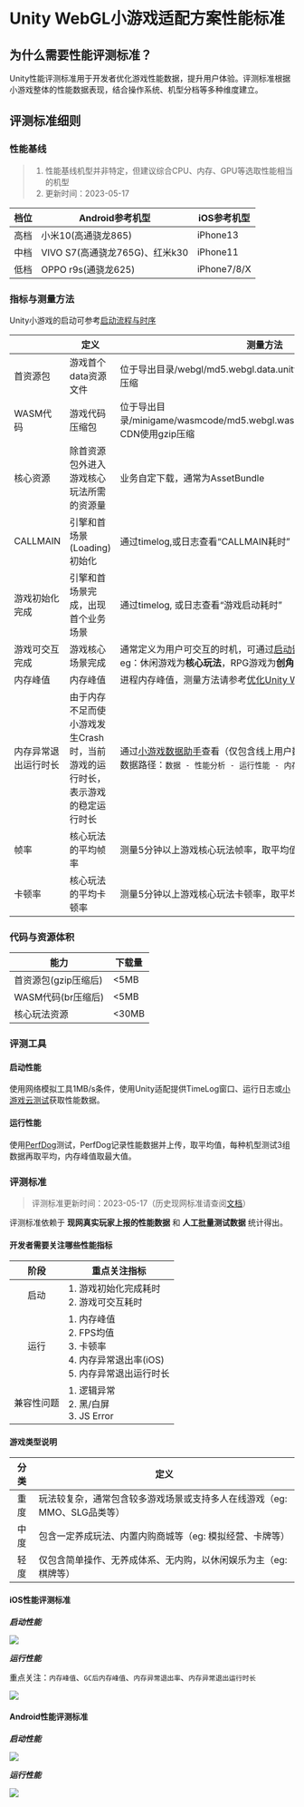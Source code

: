 # Unity WebGL小游戏适配方案性能标准

## 为什么需要性能评测标准？

Unity性能评测标准用于开发者优化游戏性能数据，提升用户体验。评测标准根据小游戏整体的性能数据表现，结合操作系统、机型分档等多种维度建立。

## 评测标准细则

### 性能基线

> 1. 性能基线机型并非特定，但建议综合CPU、内存、GPU等选取性能相当的机型
> 2. 更新时间：2023-05-17

| 档位 |Android参考机型  | iOS参考机型  |
| --- | --- |--- |
| 高档 | ⼩⽶10(⾼通骁⻰865) | iPhone13 |
| 中档 | VIVO S7(⾼通骁⻰765G)、红米k30 | iPhone11 |
| 低档 | OPPO r9s(通骁⻰625) | iPhone7/8/X |

### 指标与测量方法

Unity小游戏的启动可参考[启动流程与时序](../Startup.md)

|   | 定义 | 测量方法 |
| --- | --- |--- |
| 首资源包 | 游戏首个data资源文件 | 位于导出目录/webgl/md5.webgl.data.unityweb.bin.txt, CDN使用gzip压缩 |
| WASM代码 | 游戏代码压缩包 | 位于导出目录/minigame/wasmcode/md5.webgl.wasm.code.unityweb.wasm.br, CDN使用gzip压缩 |
| 核心资源 | 除首资源包外进入游戏核心玩法所需的资源量 | 业务自定下载，通常为AssetBundle |
| CALLMAIN | 引擎和首场景(Loading)初始化 | 通过timelog,或日志查看“CALLMAIN耗时” |
| 游戏初始化完成 | 引擎和首场景完成，出现首个业务场景 | 通过timelog, 或日志查看“游戏启动耗时” |
| 游戏可交互完成 | 游戏核心场景完成 | 通常定义为用户可交互的时机，可通过[启动留存上报能力](../ReportStartupStat.md)上报统计。</br>eg：休闲游戏为**核心玩法**，RPG游戏为**创角** |
| 内存峰值 | 内存峰值 | 进程内存峰值，测量方法请参考[优化Unity WebGL的内存](../OptimizationMemory.md) |
| 内存异常退出运行时长| 由于内存不足而使小游戏发生Crash时，当前游戏的运行时长，表示游戏的稳定运行时长 | 通过[小游戏数据助手](https://developers.weixin.qq.com/minigame/analysis/assistant.html)查看（仅包含线上用户数据）</br> 数据路径：`数据 - 性能分析 - 运行性能 - 内存异常退出分析` |
| 帧率 | 核心玩法的平均帧率 | 测量5分钟以上游戏核心玩法帧率，取平均值 |
| 卡顿率 | 核心玩法的平均卡顿率 | 测量5分钟以上游戏核心玩法卡顿率，取平均值 |

### 代码与资源体积

| 能力 | 下载量 |
| --- | --- |
| 首资源包(gzip压缩后) | <5MB |
| WASM代码(br压缩后) | <5MB |
| 核心玩法资源 | <30MB |

### 评测工具

#### 启动性能

使用网络模拟工具1MB/s条件，使用Unity适配提供TimeLog窗口、运行日志或[小游戏云测试](https://developers.weixin.qq.com/minigame/dev/guide/performance/perf-tools-cloudtest.html)获取性能数据。

#### 运行性能

使用[PerfDog](https://perfdog.qq.com/)测试，PerfDog记录性能数据并上传，取平均值，每种机型测试3组数据再取平均，内存峰值取最大值。

### 评测标准

> 评测标准更新时间：2023-05-17（历史现网标准请查阅[文档](PerfMeasure_old.md)）

评测标准依赖于 **现网真实玩家上报的性能数据** 和 **人工批量测试数据** 统计得出。

#### 开发者需要关注哪些性能指标

| 阶段 | 重点关注指标 |
| :---: | --- |
| 启动 | 1. 游戏初始化完成耗时</br> 2. 游戏可交互耗时 |
| 运行 | 1. 内存峰值</br> 2. FPS均值</br> 3. 卡顿率</br> 4. 内存异常退出率(iOS)</br> 5. 内存异常退出运行时长 |
| 兼容性问题 | 1. 逻辑异常</br> 2. 黑/白屏</br> 3. JS Error |

#### 游戏类型说明

| 分类 | 定义  |
| :---: | --- |
| 重度 | 玩法较复杂，通常包含较多游戏场景或支持多人在线游戏（eg: MMO、SLG品类等） |
| 中度 | 包含一定养成玩法、内置内购商城等（eg: 模拟经营、卡牌等） |
| 轻度 | 仅包含简单操作、无养成体系、无内购，以休闲娱乐为主（eg: 棋牌等） |

#### iOS性能评测标准

***启动性能***

<img src='../../image/performance-standard/20230517/ios_start_performance.png' />

***运行性能***

重点关注：`内存峰值`、`GC后内存峰值`、`内存异常退出率`、`内存异常退出运行时长`

<img src='../../image/performance-standard/20230517/ios_running_performance.png'/>

#### Android性能评测标准

***启动性能***

<img src='../../image/performance-standard/20230517/android_start_performance.png' />

***运行性能***

<img src='../../image/performance-standard/20230517/android_running_performance.png'/>
